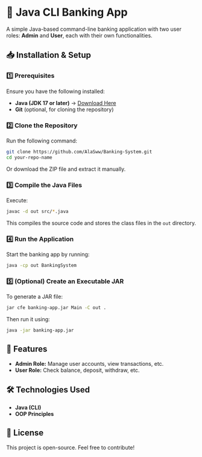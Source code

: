 # 🏦 Java CLI Banking App

A simple Java-based command-line banking application with two user roles: **Admin** and **User**, each with their own functionalities.

## 📥 Installation & Setup

### 1️⃣ Prerequisites  
Ensure you have the following installed:
- **Java (JDK 17 or later)** → [Download Here](https://www.oracle.com/java/technologies/javase-downloads.html)  
- **Git** (optional, for cloning the repository)

### 2️⃣ Clone the Repository  
Run the following command:
```sh
git clone https://github.com/AlaSww/Banking-System.git
cd your-repo-name
```
Or download the ZIP file and extract it manually.

### 3️⃣ Compile the Java Files  
Execute:
```sh
javac -d out src/*.java
```
This compiles the source code and stores the class files in the `out` directory.

### 4️⃣ Run the Application  
Start the banking app by running:
```sh
java -cp out BankingSystem
```

### 5️⃣ (Optional) Create an Executable JAR  
To generate a JAR file:
```sh
jar cfe banking-app.jar Main -C out .
```
Then run it using:
```sh
java -jar banking-app.jar
```

## 🚀 Features
- **Admin Role:** Manage user accounts, view transactions, etc.
- **User Role:** Check balance, deposit, withdraw, etc.

## 🛠️ Technologies Used
- **Java (CLI)**
- **OOP Principles**

## 📜 License
This project is open-source. Feel free to contribute!

